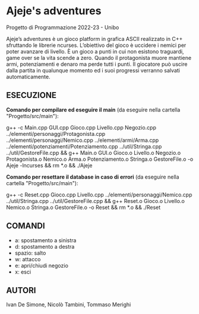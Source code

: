 # Ajeje's adventures
Progetto di Programmazione 2022-23 - Unibo  

Ajeje’s adventures è un gioco platform in grafica ASCII realizzato in C++ sfruttando le librerie ncurses. L’obiettivo del gioco è uccidere i nemici per poter avanzare di livello. È un gioco a punti in cui non esistono traguardi, game over se la vita scende a zero. Quando il protagonista muore mantiene armi, potenziamenti e denaro ma perde tutti i punti. Il giocatore può uscire dalla partita in qualunque momento ed i suoi progressi verranno salvati automaticamente.

## ESECUZIONE
**Comando per compilare ed eseguire il main** (da eseguire nella cartella "Progetto/src/main"):

g++ -c Main.cpp GUI.cpp Gioco.cpp Livello.cpp Negozio.cpp ../elementi/personaggi/Protagonista.cpp ../elementi/personaggi/Nemico.cpp ../elementi/armi/Arma.cpp ../elementi/potenziamenti/Potenziamento.cpp ../util/Stringa.cpp ../util/GestoreFile.cpp && g++ Main.o GUI.o Gioco.o Livello.o Negozio.o Protagonista.o Nemico.o Arma.o Potenziamento.o Stringa.o GestoreFile.o -o Ajeje -lncurses && rm *.o && ./Ajeje

**Comando per resettare il database in caso di errori** (da eseguire nella cartella "Progetto/src/main"):

g++ -c Reset.cpp Gioco.cpp Livello.cpp ../elementi/personaggi/Nemico.cpp ../util/Stringa.cpp ../util/GestoreFile.cpp && g++ Reset.o Gioco.o Livello.o Nemico.o Stringa.o GestoreFile.o -o Reset && rm *.o && ./Reset

## COMANDI
- a: spostamento a sinistra
- d: spostamento a destra
- spazio: salto
- w: attacco
- e: apri/chiudi negozio
- x: esci

## AUTORI
Ivan De Simone, Nicolò Tambini, Tommaso Merighi